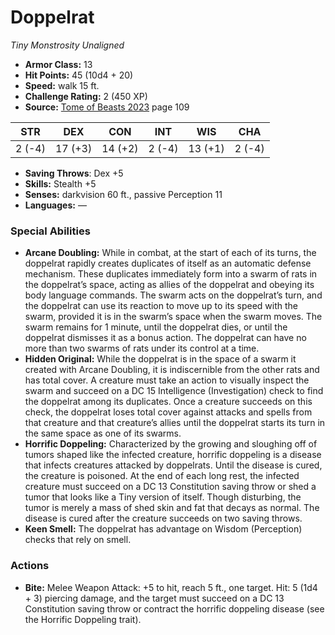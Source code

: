 # Doppelrat

*Tiny* *Monstrosity* *Unaligned*

- **Armor Class:** 13
- **Hit Points:** 45 (10d4 + 20)
- **Speed:** walk 15 ft.
- **Challenge Rating:** 2 (450 XP)
- **Source:** [Tome of Beasts 2023](https://koboldpress.com/kpstore/product/tome-of-beasts-1-2023-edition/) page 109

| STR | DEX | CON | INT | WIS | CHA |
| --- | --- | --- | --- | --- | --- |
| 2 (-4) | 17 (+3) | 14 (+2) | 2 (-4) | 13 (+1) | 2 (-4) |

- **Saving Throws**: Dex +5
- **Skills:** Stealth +5
- **Senses:** darkvision 60 ft., passive Perception 11
- **Languages:** —
### Special Abilities
- **Arcane Doubling:** While in combat, at the start of each of its turns, the doppelrat rapidly creates duplicates of itself as an automatic defense mechanism. These duplicates immediately form into a swarm of rats in the doppelrat’s space, acting as allies of the doppelrat and obeying its body language commands. The swarm acts on the doppelrat’s turn, and the doppelrat can use its reaction to move up to its speed with the swarm, provided it is in the swarm’s space when the swarm moves. The swarm remains for 1 minute, until the doppelrat dies, or until the doppelrat dismisses it as a bonus action. The doppelrat can have no more than two swarms of rats under its control at a time.
- **Hidden Original:** While the doppelrat is in the space of a swarm it created with Arcane Doubling, it is indiscernible from the other rats and has total cover. A creature must take an action to visually inspect the swarm and succeed on a DC 15 Intelligence (Investigation) check to find the doppelrat among its duplicates. Once a creature succeeds on this check, the doppelrat loses total cover against attacks and spells from that creature and that creature’s allies until the doppelrat starts its turn in the same space as one of its swarms.
- **Horrific Doppeling:** Characterized by the growing and sloughing off of tumors shaped like the infected creature, horrific doppeling is a disease that infects creatures attacked by doppelrats. Until the disease is cured, the creature is poisoned. At the end of each long rest, the infected creature must succeed on a DC 13 Constitution saving throw or shed a tumor that looks like a Tiny version of itself. Though disturbing, the tumor is merely a mass of shed skin and fat that decays as normal. The disease is cured after the creature succeeds on two saving throws.
- **Keen Smell:** The doppelrat has advantage on Wisdom (Perception) checks that rely on smell.
### Actions
- **Bite:** Melee Weapon Attack: +5 to hit, reach 5 ft., one target. Hit: 5 (1d4 + 3) piercing damage, and the target must succeed on a DC 13 Constitution saving throw or contract the horrific doppeling disease (see the Horrific Doppeling trait).
